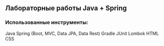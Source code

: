 ## Лабораторные работы Java + Spring
### Использованные инструменты:
Java
Spring (Boot, MVC, Data JPA, Data Rest)
Gradle
JUnit
Lombok
HTML
CSS

